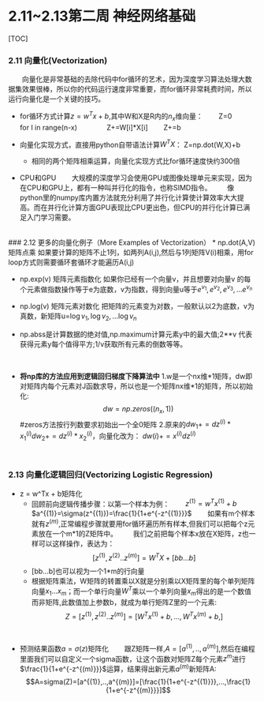 
# 2.11~2.13第二周 神经网络基础
[TOC]

### 2.11 向量化(Vectorization)
&emsp;　向量化是非常基础的去除代码中for循环的艺术，因为深度学习算法处理大数据集效果很棒，所以你的代码运行速度非常重要，而for循环非常耗费时间，所以运行向量化是一个关键的技巧。
* for循环方式计算$z = w^Tx + b$,其中W和X是R内的$n_x$维向量：
	&emsp;　Z=0
	&emsp;　for I in range(n-x)
	&emsp;&emsp;　　Z+=W[i]*X[i]
	&emsp;　Z+=b
	

* 向量化实现方式，直接用python自带语法计算$W^TX$：
	Z=np.dot(W,X)+b
	* 相同的两个矩阵相乘运算，向量化实现方式比for循环速度快约300倍

* CPU和GPU
&emsp;　大规模的深度学习会使用GPU或图像处理单元来实现，因为在CPU和GPU上，都有一种叫并行化的指令，也称SIMD指令。
&emsp;　像python里的numpy库内置方法就充分利用了并行化计算使计算效率大大提高。而在并行化计算方面GPU表现比CPU更出色，但CPU的并行化计算已满足入门学习需要。
<br>
### 2.12 更多的向量化例子（More Examples of Vectorization）
* np.dot(A,V)矩阵点乘
	如果要计算的矩阵不止1列，如两列A(i,j),然后与1列矩阵V(i)相乘，用for loop方式则需要循环套循环才能遍历A(i,j)

* np.exp(v) 矩阵元素指数化
	如果你已经有一个向量v，并且想要对向量v 的每个元素做指数操作等于e为底数，v为指数，得到向量u等于$e^{v_1},e^{v_2},e^{v_3},...e^{v_n}$

* np.log(v) 矩阵元素对数化
	把矩阵的元素变为对数，一般默认以2为底数，v为真数，新矩阵u=$\log{v_1},\log{v_2},...\log{v_n}$
	
* np.abss是计算数据的绝对值,np.maximum计算元素y中的最大值;2**v 代表获得元素y每个值得平方;1/v获取所有元素的倒数等等。
<br>

* **将np库的方法应用到逻辑回归梯度下降算法中**
	1.w是一个nx维\*1矩阵，dw即对矩阵内每个元素对J函数求导，所以也是一个矩阵nx维\*1的矩阵，所以初始化:
	$$dw = np.zeros((n_x,1))$$
	#zeros方法按行列数要求初始出一个全0矩阵
	2.原来的$dw_1 +=dz^{(i)}*x_1^{(i)} dw_2 +=dz^{(i)}*x_2^{(i)}$，向量化改为：
	$dw(i) += x^{(i)}dz^{(i)}$

<br>

### 2.13 向量化逻辑回归(Vectorizing Logistic Regression)
* z = w^Tx + b矩阵化
	* 回顾前向逻辑传播步骤：以第一个样本为例：
	&emsp;　$z^{(1)} = w^Tx^{(1)} + b$
	&emsp;　$a^{(1)}=\sigma(z^{(1)})=\frac{1}{1+e^{-z^{(1)}}}$
	&emsp;　如果有m个样本就有$z^{(m)}$,正常编程步骤就要用for循环遍历所有样本,但我们可以把每个z元素放在一个m\*1的Z矩阵中。
	&emsp;　我们之前把每个样本x放在X矩阵，z也一样可以这样操作，表达为：
	$$[z^{(1)},z^{(2)}..z^{(m)}]=W^TX+[bb...b]$$
	* [bb...b]也可以视为一个1\*m的行向量
	* 根据矩阵乘法，W矩阵的转置乘以X就是分别乘以X矩阵里的每个单列矩阵向量$x_1...x_m$；而一个单行向量$W^T$乘以一个单列向量$x_m$得出的是一个数值而非矩阵,此数值加上参数b，就成为单行矩阵Z里的一个元素:
		$$Z=[z^{(1)},z^{(2)}..z^{(m)}]=[W^Tx^{(1)}+b,...,W^Tx^{(m)}+b,]$$
		
<br>

* 预测结果函数$a=\sigma(z)$矩阵化
&emsp;　跟Z矩阵一样,$A=[a^{(1)},..,a^{(m)}]$,然后在编程里面我们可以自定义一个sigma函数，让这个函数对矩阵Z每个元素$z^m$进行$\frac{1}{1+e^{-z^{(m)}}}$运算，结果得出新元素$a^{(m)}$新矩阵A:
$$A=sigma(Z)=[a^{(1)},..,a^{(m)}]=[\frac{1}{1+e^{-z^{(1)}}},...,\frac{1}{1+e^{-z^{(m)}}}]$$
	
	
	


<!--stackedit_data:
eyJoaXN0b3J5IjpbNjM0ODQwNjYwXX0=
-->